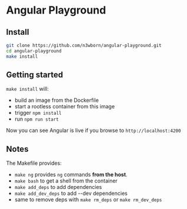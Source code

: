 # Angular Playground

## Install

```bash
git clone https://github.com/n3wborn/angular-playground.git
cd angular-playground
make install
```

## Getting started

`make install` will:
 
- build an image from the Dockerfile
- start a rootless container from this image
- trigger `npm install`
- run `npm run start`

Now you can see Angular is live if you browse to `http://localhost:4200`

## Notes

The Makefile provides:

- `make ng` provides `ng` commands **from the host**.
- `make bash` to get a shell from the container
- `make add_deps` to add dependencies
- `make add_dev_deps` to add --dev dependencies
- same to remove deps with `make rm_deps` or `make rm_dev_deps`
